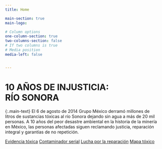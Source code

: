 ```yaml
---
title: Home

main-section: true
main-logo:

# Column options
one-column-section: true
two-columns-section: false
# If two columns is true
# Media position
media-left: false


---
```

# 10 AÑOS DE INJUSTICIA: <br> RÍO SONORA

{:.main-text}
El 6 de agosto de 2014 Grupo México derramó millones de litros de sustancias tóxicas al río Sonora dejando sin agua a más de 20 mil personas. A 10 años del peor desastre ambiental en la historia de la minería en México, las personas afectadas siguen reclamando justicia, reparación integral y garantías de no repetición.

[Evidencia tóxica](/RioSonora10/evidencia-toxica/)
[Contaminador serial](/RioSonora10/contaminador-serial/)
[Lucha por la reparación](/RioSonora10/10-años-de-lucha/)
[Mapa tóxico](/RioSonora10/mapa-tóxico/)




